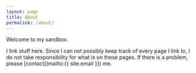```yaml
---
layout: page
title: About
permalink: /about/
---
```


Welcome to my sandbox.

I link stuff here. Since I can not possibly keep track of every page I link to, I do not take responsibility for what is on these pages. If there is a problem, please [contact](mailto:{{ site.email }}) me.
